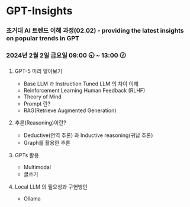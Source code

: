 # GPT-Insights

### 초거대 AI 트렌드 이해 과정(02.02) - providing the latest insights on popular trends in GPT

### 2024년 2월 2일 금요일 09:00 🕤 ~ 13:00 🕜



1. GPT-5 미리 알아보기

   - Base LLM 과 Instruction Tuned LLM 의 차이 이해
   - Reinforcement Learning Human Feedback (RLHF)
   - Theory of Mind
   - Prompt 란?
   - RAG(Retrieve Augmented Generation)

2. 추론(Reasoning)이란?

   - Deductive(연역 추론) 과 Inductive reasoning(귀납 추론)
   - Graph를 활용한 추론

3. GPTs 활용

   - Multimodal
   - 글쓰기 

4. Local LLM 의 필요성과 구현방안

   - Ollama
